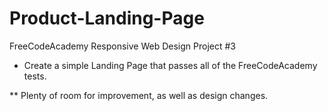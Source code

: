# Product-Landing-Page

FreeCodeAcademy Responsive Web Design Project #3

- Create a simple Landing Page that passes all of the FreeCodeAcademy tests.

** Plenty of room for improvement, as well as design changes.
